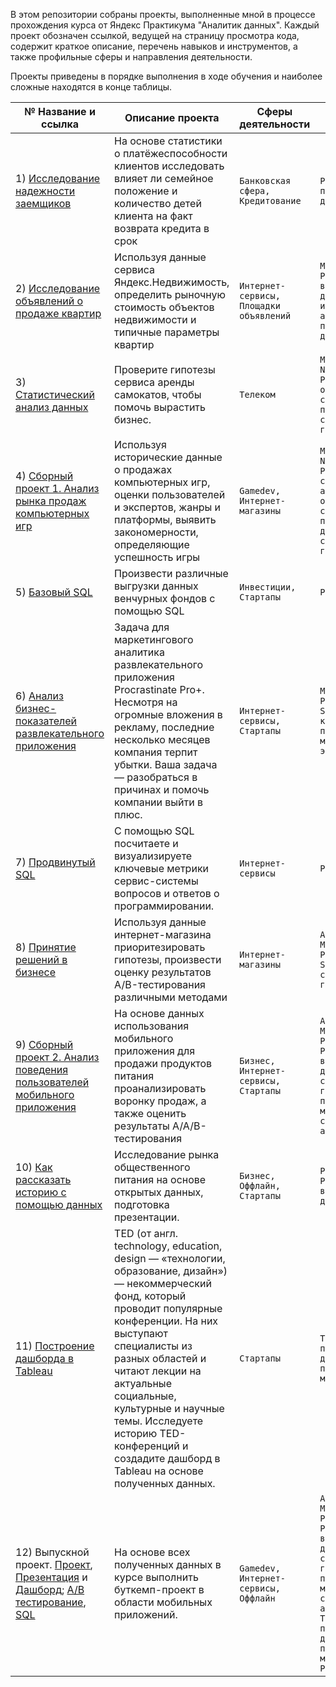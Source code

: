 В этом репозитории собраны проекты, выполненные мной в процессе прохождения курса от Яндекс Практикума "Аналитик данных".
Каждый проект обозначен ссылкой, ведущей на страницу просмотра кода, содержит краткое описание, перечень навыков и инструментов, а также профильные сферы и направления деятельности.

Проекты приведены в порядке выполнения в ходе обучения и наиболее сложные находятся в конце таблицы.

|№	Название и ссылка |	Описание проекта | Сферы деятельности | Навыки и инструменты |
|---------------------|--------------|----------------------|----------------------|
|1)	[Исследование надежности заемщиков](https://github.com/ASYABK/projects/blob/main/Проект%201%3A%20Предобработка%20данных/Проект_1_Предобработка%20данных.ipynb)|На основе статистики о платёжеспособности клиентов исследовать влияет ли семейное положение и количество детей клиента на факт возврата кредита в срок| `Банковская сфера, Кредитование` | `Pandas, Python, предобработка данных`|
|2)	[Исследование объявлений о продаже квартир](https://github.com/ASYABK/projects/blob/main/Проект%202%3A%20Исследовательский%20анализ%20данных/Проект_2_Исследовательский%20анализ%20данных.ipynb)| Используя данные сервиса Яндекс.Недвижимость, определить рыночную стоимость объектов недвижимости и типичные параметры квартир | `Интернет-сервисы, Площадки объявлений` | `Matplotlib, Pandas, Python, визуализация данных, исследовательский анализ данных, предобработка данных` | 
|3)	[Статистический анализ данных](https://github.com/ASYABK/projects/blob/main/Проект%203%3A%20Статистический%20анализ%20данных/Проект_3_Статистический%20анализ%20данных.ipynb)|Проверите гипотезы сервиса аренды самокатов, чтобы помочь вырастить бизнес.|`Телеком` | `Matplotlib, NumPy, Pandas, Python, SciPy, описательная статистика, проверка статистических гипотез` | 
|4)	[Сборный проект 1. Анализ рынка продаж компьютерных игр](https://github.com/ASYABK/projects/blob/main/Проект%204%3A%20Сборный%20проект%20-%201/Проект_4_Сборный%20проект_1.ipynb)|Используя исторические данные о продажах компьютерных игр, оценки пользователей и экспертов, жанры и платформы, выявить закономерности, определяющие успешность игры | `Gamedev, Интернет-магазины` | `Matplotlib, NumPy, Pandas, Python, сследовательский анализ данных, описательная статистика, предобработка данных, проверка статистических гипотез` | 
|5)	[Базовый SQL](https://github.com/ASYABK/projects/blob/main/Проект%205%3A%20Базовый%20SQL/Проект_5_Базовый%20SQL.ipynb)|Произвести различные выгрузки данных венчурных фондов с помощью SQL	| `Инвестиции, Стартапы` | `PostgreSQL, SQL` |
|6)	[Анализ бизнес-показателей развлекательного приложения](https://github.com/ASYABK/projects/blob/main/Проект%206%3A%20Анализ%20бизнес-показателей/Проект_6_Анализ%20бизнес-показателей.ipynb)|	Задача для маркетингового аналитика развлекательного приложения Procrastinate Pro+. Несмотря на огромные вложения в рекламу, последние несколько месяцев компания терпит убытки. Ваша задача — разобраться в причинах и помочь компании выйти в плюс.| `Интернет-сервисы, Стартапы` | `Matplotlib, Pandas, Python, Seaborn, когортный анализ, продуктовые метрики, юнит-экономика` |
|7)	[Продвинутый SQL](https://github.com/ASYABK/projects/blob/main/Проект%207%3A%20Продвинутый%20SQL/Проект_7_Продвинутый%20SQL.ipynb)|	С помощью SQL посчитаете и визуализируете ключевые метрики сервис-системы вопросов и ответов о программировании.| `Интернет-сервисы` | `PostgreSQL, SQL` |
|8)	[Принятие решений в бизнесе](https://github.com/ASYABK/projects/blob/main/Проект%208%3A%20Принятие%20решений%20в%20бизнесе/Проект_8_Принятие%20решений%20в%20бизнесе.ipynb)|Используя данные интернет-магазина приоритезировать гипотезы, произвести оценку результатов A/B-тестирования различными методами| `Интернет-магазины` | `A/B-тестирование, Matplotlib, Pandas, Python, SciPy, проверка статистических гипотез` |
|9)	[Сборный проект 2. Анализ поведения пользователей мобильного приложения](https://github.com/ASYABK/projects/blob/main/Проект%209%3A%20Сборный%20проект%20-%202/Проект_9_Сборный%20проект_2.ipynb)|На основе данных использования мобильного приложения для продажи продуктов питания проанализировать воронку продаж, а также оценить результаты A/A/B-тестирования | `Бизнес, Интернет-сервисы, Стартапы` | `A/B-тестирование, Matplotlib, Pandas, Plotly, Python, Seaborn, визуализация данных, проверка статистических гипотез, продуктовые метрики, событийная аналитика` |
|10)	[Как рассказать историю с помощью данных](https://github.com/ASYABK/projects/blob/main/Проект%2010%3A%20Как%20рассказать%20историю%20с%20помощью%20данных/Проект_10_Как%20рассказать%20историю%20с%20помощью%20данных.ipynb)|	Исследование рынка общественного питания на основе открытых данных, подготовка презентации.| `Бизнес, Оффлайн, Стартапы` | `Pandas, Plotly, Python, Seaborn, визуализация данных` |
|11)	[Построение дашборда в Tableau](https://github.com/ASYABK/projects/blob/main/Проект%2011%3A%20Построение%20дашбордов%20в%20Tableau/README.md)|TED (от англ. technology, education, design — «технологии, образование, дизайн») — некоммерческий фонд, который проводит популярные конференции. На них выступают специалисты из разных областей и читают лекции на актуальные социальные, культурные и научные темы. Исследуете историю TED-конференций и создадите дашборд в Tableau на основе полученных данных.| `Стартапы` | `Tableau, построение дашбордов, продуктовые метрики` |
|12)	Выпускной проект. [Проект](https://github.com/ASYABK/projects/blob/main/Проект%2012%3A%20Выпускной%20проект/Проект_12_Проект.ipynb), [Презентация](https://disk.yandex.ru/i/7E9BeYJmnrx9Cw) и [Дашборд](https://public.tableau.com/views/_16972362033250/Dashboard1?:language=en-US&publish=yes&:display_count=n&:origin=viz_share_link); [А/B тестирование](https://github.com/ASYABK/projects/blob/main/Проект%2012%3A%20Выпускной%20проект/Проект_12_АВ%20Тест.ipynb), [SQL](https://github.com/ASYABK/projects/blob/main/Проект%2012%3A%20Выпускной%20проект/Проект_12_SQL.ipynb)|	На основе всех полученных данных в курсе выполнить буткемп-проект в области мобильных приложений.| `Gamedev, Интернет-сервисы, Оффлайн` | `A/B-тестирование, Matplotlib, Pandas, Plotly, Python, Seaborn, визуализация данных, проверка статистических гипотез, продуктовые метрики, событийная аналитика, Tableau, построение дашбордов, продуктовые метрики, PostgreSQL, SQL` |
